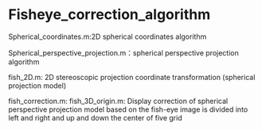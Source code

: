 # Fisheye_correction_algorithm

Spherical_coordinates.m:2D spherical coordinates algorithm

Spherical_perspective_projection.m：spherical perspective projection algorithm


fish_2D.m: 2D stereoscopic projection coordinate transformation (spherical projection model)

fish_correction.m: 
fish_3D_origin.m: Display correction of spherical perspective projection model based on the fish-eye image is divided into left and right and up and down the center of five grid

